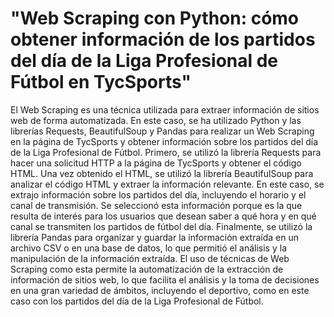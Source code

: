 # "Web Scraping con Python: cómo obtener información de los partidos del día de la Liga Profesional de Fútbol en TycSports"
El Web Scraping es una técnica utilizada para extraer información de sitios web de forma automatizada. En este caso, se ha utilizado Python y las librerías Requests, BeautifulSoup y Pandas para realizar un Web Scraping en la página de TycSports y obtener información sobre los partidos del día de la Liga Profesional de Fútbol.
Primero, se utilizó la librería Requests para hacer una solicitud HTTP a la página de TycSports y obtener el código HTML. Una vez obtenido el HTML, se utilizó la librería BeautifulSoup para analizar el código HTML y extraer la información relevante.
En este caso, se extrajo información sobre los partidos del día, incluyendo el horario y el canal de transmisión. Se seleccionó esta información porque es la que resulta de interés para los usuarios que desean saber a qué hora y en qué canal se transmiten los partidos de fútbol del día.
Finalmente, se utilizó la librería Pandas para organizar y guardar la información extraída en un archivo CSV o en una base de datos, lo que permitió el análisis y la manipulación de la información extraída.
El uso de técnicas de Web Scraping como esta permite la automatización de la extracción de información de sitios web, lo que facilita el análisis y la toma de decisiones en una gran variedad de ámbitos, incluyendo el deportivo, como en este caso con los partidos del día de la Liga Profesional de Fútbol.

